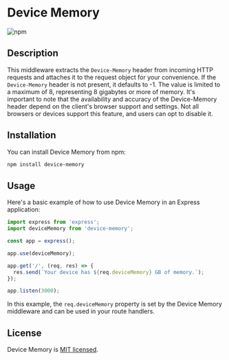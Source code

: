 # Device Memory
![npm](https://img.shields.io/npm/v/device-memory?style=flat-square)

## Description

This middleware extracts the `Device-Memory` header from incoming HTTP requests and attaches it to the request object for your convenience. If the `Device-Memory` header is not present, it defaults to -1. The value is limited to a maximum of 8, representing 8 gigabytes or more of memory.
It's important to note that the availability and accuracy of the Device-Memory header depend on the client's browser support and settings. Not all browsers or devices support this feature, and users can opt to disable it.

## Installation

You can install Device Memory from npm:

```sh
npm install device-memory
```

## Usage

Here's a basic example of how to use Device Memory in an Express application:

```js
import express from 'express';
import deviceMemory from 'device-memory';

const app = express();

app.use(deviceMemory);

app.get('/', (req, res) => {
  res.send(`Your device has ${req.deviceMemory} GB of memory.`);
});

app.listen(3000);
```

In this example, the `req.deviceMemory` property is set by the Device Memory middleware and can be used in your route handlers.

## License

Device Memory is [MIT licensed](./LICENSE).